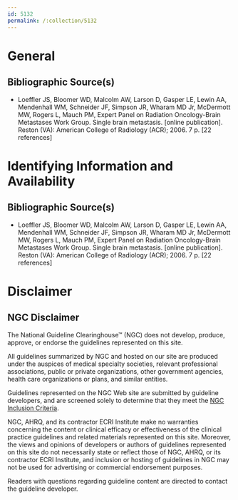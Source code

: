 ```yaml
---
id: 5132
permalink: /:collection/5132
---
```


# General

## Bibliographic Source(s)

- Loeffler JS, Bloomer WD, Malcolm AW, Larson D, Gasper LE, Lewin AA, Mendenhall WM, Schneider JF, Simpson JR, Wharam MD Jr, McDermott MW, Rogers L, Mauch PM, Expert Panel on Radiation Oncology-Brain Metastases Work Group. Single brain metastasis. [online publication]. Reston (VA): American College of Radiology (ACR); 2006. 7 p. [22 references]

# Identifying Information and Availability

## Bibliographic Source(s)

- Loeffler JS, Bloomer WD, Malcolm AW, Larson D, Gasper LE, Lewin AA, Mendenhall WM, Schneider JF, Simpson JR, Wharam MD Jr, McDermott MW, Rogers L, Mauch PM, Expert Panel on Radiation Oncology-Brain Metastases Work Group. Single brain metastasis. [online publication]. Reston (VA): American College of Radiology (ACR); 2006. 7 p. [22 references]

# Disclaimer

## NGC Disclaimer

The National Guideline Clearinghouse™ (NGC) does not develop, produce, approve, or endorse the guidelines represented on this site.

All guidelines summarized by NGC and hosted on our site are produced under the auspices of medical specialty societies, relevant professional associations, public or private organizations, other government agencies, health care organizations or plans, and similar entities.

Guidelines represented on the NGC Web site are submitted by guideline developers, and are screened solely to determine that they meet the [NGC Inclusion Criteria](/help-and-about/summaries/inclusion-criteria).

NGC, AHRQ, and its contractor ECRI Institute make no warranties concerning the content or clinical efficacy or effectiveness of the clinical practice guidelines and related materials represented on this site. Moreover, the views and opinions of developers or authors of guidelines represented on this site do not necessarily state or reflect those of NGC, AHRQ, or its contractor ECRI Institute, and inclusion or hosting of guidelines in NGC may not be used for advertising or commercial endorsement purposes.

Readers with questions regarding guideline content are directed to contact the guideline developer.


